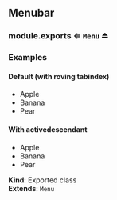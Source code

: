 
<base href="//D:/Personal/autotility/docs/">
<link rel="stylesheet" href="./dist/style.css" />
<a name="module_Menubar"></a>

## Menubar
<a name="exp_module_Menubar--module.exports"></a>

### module.exports ⇐ <code>Menu</code> ⏏
### Examples#### Default (with roving tabindex)<ul id="menubar1" role="menubar">  <li role="none"><a role="menuitem" tabindex="0">Apple</a></li>  <li role="none"><a role="menuitem" tabindex="-1">Banana</a></li>  <li role="none"><a role="menuitem" tabindex="-1">Pear</a></li></ul>#### With activedescendant<ul id="menubar1" role="menubar" tabindex="0" aria-activedescendant="item1">  <li id="item1" role="menuitem">Apple</a></li>  <li id="item2" role="menuitem">Banana</a></li>  <li id="item3" role="menuitem">Pear</a></li></ul>

**Kind**: Exported class  
**Extends**: <code>Menu</code>  

<script src="./dist/bundle.js" /></script>
		